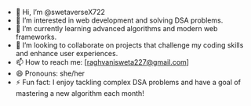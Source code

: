 - 👋 Hi, I’m @swetaverseX722
- 👀 I’m interested in web development and solving DSA problems.
- 🌱 I’m currently learning advanced algorithms and modern web frameworks.
- 💞️ I’m looking to collaborate on projects that challenge my coding skills and enhance user experiences.
- 📫 How to reach me: [raghvanisweta227@gmail.com]
- 😄 Pronouns: she/her
- ⚡ Fun fact: I enjoy tackling complex DSA problems and have a goal of mastering a new algorithm each month!


<!---
swetaverseX722/swetaverseX722 is a ✨ special ✨ repository because its `README.md` (this file) appears on your GitHub profile.
You can click the Preview link to take a look at your changes.
--->
